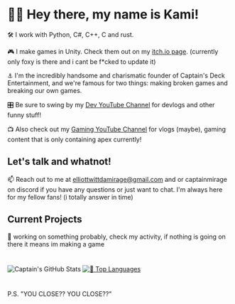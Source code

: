 # 🏴‍☠️ Hey there, my name is Kami!

🛠️ I work with Python, C#, C++, C and rust.

🎮 I make games in Unity. Check them out on my [itch.io page](https://captain-mirage.itch.io/). (currently only foxy is there and i cant be f*cked to update it)

⚓ I'm the incredibly handsome and charismatic founder of Captain's Deck Entertainment, and we're famous for two things: making broken games and breaking our own games.

🎛️ Be sure to swing by my [Dev YouTube Channel](https://www.youtube.com/@CaptainMirage) for devlogs and other funny stuff!

📺 Also check out my [Gaming YouTube Channel](https://www.youtube.com/@CaptMirage) for vlogs (maybe), gaming content that is only containing apex currently!

## Let's talk and whatnot!

📫 Reach out to me at elliottwittdamirage@gmail.com and or captainmirage on discord if you have any questions or just want to chat. I'm always here for my fellow fans! (i totally answer in time)

## Current Projects

🚀 working on something probably, check my activity, if nothing is going on there it means im making a game

#
![Captain's GitHub Stats](https://github-readme-stats.vercel.app/api?username=CaptainMirage&theme=gotham&show_icons=true)  [![🚀 Top Languages](https://github-readme-stats.vercel.app/api/top-langs/?username=CaptainMirage&theme=gotham&layout=compact)](https://github.com/anuraghazra/github-readme-stats)
#

P.S. "YOU CLOSE?? YOU CLOSE??"

